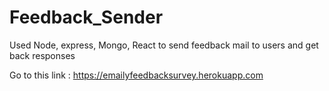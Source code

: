 # Feedback_Sender
Used Node, express, Mongo, React to send feedback mail to users and get back responses

Go to this link : https://emailyfeedbacksurvey.herokuapp.com
